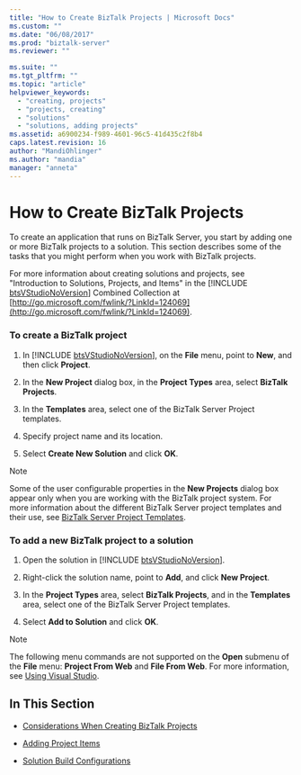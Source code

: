 ```yaml
---
title: "How to Create BizTalk Projects | Microsoft Docs"
ms.custom: ""
ms.date: "06/08/2017"
ms.prod: "biztalk-server"
ms.reviewer: ""

ms.suite: ""
ms.tgt_pltfrm: ""
ms.topic: "article"
helpviewer_keywords: 
  - "creating, projects"
  - "projects, creating"
  - "solutions"
  - "solutions, adding projects"
ms.assetid: a6900234-f989-4601-96c5-41d435c2f8b4
caps.latest.revision: 16
author: "MandiOhlinger"
ms.author: "mandia"
manager: "anneta"
---
```

# How to Create BizTalk Projects
To create an application that runs on BizTalk Server, you start by adding one or more BizTalk projects to a solution. This section describes some of the tasks that you might perform when you work with BizTalk projects.  
  
 For more information about creating solutions and projects, see "Introduction to Solutions, Projects, and Items" in the [!INCLUDE [btsVStudioNoVersion](../includes/btsvstudionoversion-md.md)] Combined Collection at [http://go.microsoft.com/fwlink/?LinkId=124069](http://go.microsoft.com/fwlink/?LinkId=124069).  
  
### To create a BizTalk project  
  
1. In [!INCLUDE [btsVStudioNoVersion](../includes/btsvstudionoversion-md.md)], on the <strong>File</strong> menu, point to <strong>New</strong>, and then click <strong>Project</strong>.  
  
2. In the **New Project** dialog box, in the **Project Types** area, select **BizTalk Projects**.  
  
3. In the **Templates** area, select one of the BizTalk Server Project templates.  
  
4. Specify project name and its location.  
  
5. Select **Create New Solution** and click **OK**.  
  
> [!NOTE]
>  Some of the user configurable properties in the **New Projects** dialog box appear only when you are working with the BizTalk project system. For more information about the different BizTalk Server project templates and their use, see [BizTalk Server Project Templates](../core/biztalk-server-project-templates.md).  
  
### To add a new BizTalk project to a solution  
  
1. Open the solution in [!INCLUDE [btsVStudioNoVersion](../includes/btsvstudionoversion-md.md)].  
  
2. Right-click the solution name, point to **Add**, and click **New Project**.  
  
3. In the **Project Types** area, select **BizTalk Projects**, and in the **Templates** area, select one of the BizTalk Server Project templates.  
  
4. Select **Add to Solution** and click **OK**.  
  
> [!NOTE]
>  The following menu commands are not supported on the **Open** submenu of the **File** menu: **Project From Web** and **File From Web**. For more information, see [Using Visual Studio](../core/using-visual-studio.md).  
  
## In This Section  
  
-   [Considerations When Creating BizTalk Projects](../core/considerations-when-creating-biztalk-projects.md)  
  
-   [Adding Project Items](../core/adding-project-items.md)  
  
-   [Solution Build Configurations](../core/solution-build-configurations.md)